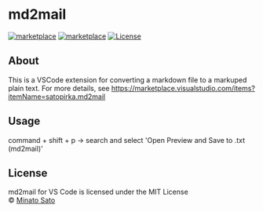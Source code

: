 
# md2mail

[![marketplace](https://vsmarketplacebadge.apphb.com/version/satopirka.md2mail.svg)](https://marketplace.visualstudio.com/items?itemName=satopirka.md2mail)
[![marketplace](https://vsmarketplacebadge.apphb.com/installs-short/satopirka.md2mail.svg)](https://marketplace.visualstudio.com/items?itemName=satopirka.md2mail)
[![License](https://img.shields.io/github/license/satopirka/md2mail.svg)](https://github.com/satopirka/md2mail/blob/master/LICENSE)

## About
This is a VSCode extension for converting a markdown file to a markuped plain text.
For more details, see https://marketplace.visualstudio.com/items?itemName=satopirka.md2mail

## Usage
command + shift + p -> search and select 'Open Preview and Save to .txt (md2mail)'

## License
md2mail for VS Code is licensed under the MIT License  
&copy; [Minato Sato](http://satopirka.com/profile/)